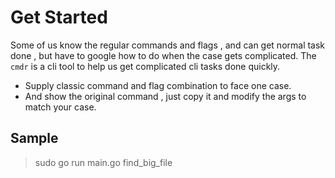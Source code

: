 # Get Started

Some of us know the regular commands and flags , and can get normal task done , but have to google how to do when the case gets complicated.
The `cmdr` is a cli tool to help us get complicated cli tasks done quickly.

* Supply classic command and flag combination to face one case.
* And show the original command , just copy it and modify the args to match your case.

## Sample

> sudo go run main.go find_big_file
